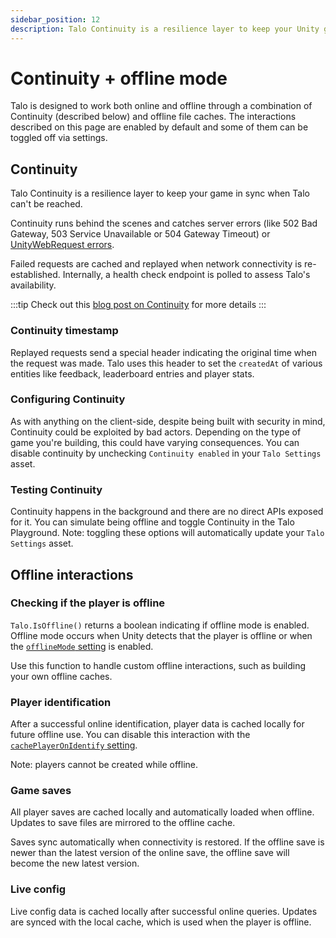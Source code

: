 ```yaml
---
sidebar_position: 12
description: Talo Continuity is a resilience layer to keep your Unity game in sync if Talo can't be reached and when players are offline.
---
```


# Continuity + offline mode

Talo is designed to work both online and offline through a combination of Continuity (described below) and offline file caches. The interactions described on this page are enabled by default and some of them can be toggled off via settings.

## Continuity

Talo Continuity is a resilience layer to keep your game in sync when Talo can't be reached.

Continuity runs behind the scenes and catches server errors (like 502 Bad Gateway, 503 Service Unavailable or 504 Gateway Timeout) or [UnityWebRequest errors](https://docs.unity3d.com/ScriptReference/Networking.UnityWebRequest.Result.html).

Failed requests are cached and replayed when network connectivity is re-established. Internally, a health check endpoint is polled to assess Talo's availability.

:::tip
Check out this [blog post on Continuity](https://trytalo.com/blog/continuity-announcement?utm_source=docs&utm_medium=tip) for more details
:::

### Continuity timestamp

Replayed requests send a special header indicating the original time when the request was made. Talo uses this header to set the `createdAt` of various entities like feedback, leaderboard entries and player stats.

### Configuring Continuity

As with anything on the client-side, despite being built with security in mind, Continuity could be exploited by bad actors. Depending on the type of game you're building, this could have varying consequences. You can disable continuity by unchecking `Continuity enabled` in your `Talo Settings` asset.

### Testing Continuity

Continuity happens in the background and there are no direct APIs exposed for it. You can simulate being offline and toggle Continuity in the Talo Playground. Note: toggling these options will automatically update your `Talo Settings` asset.

## Offline interactions

### Checking if the player is offline

`Talo.IsOffline()` returns a boolean indicating if offline mode is enabled. Offline mode occurs when Unity detects that the player is offline or when the [`offlineMode` setting](settings-reference#offlinemode) is enabled.

Use this function to handle custom offline interactions, such as building your own offline caches.

### Player identification

After a successful online identification, player data is cached locally for future offline use. You can disable this interaction with the [`cachePlayerOnIdentify` setting](settings-reference#cacheplayeronidentify).

Note: players cannot be created while offline.

### Game saves

All player saves are cached locally and automatically loaded when offline. Updates to save files are mirrored to the offline cache.

Saves sync automatically when connectivity is restored. If the offline save is newer than the latest version of the online save, the offline save will become the new latest version.

### Live config

Live config data is cached locally after successful online queries. Updates are synced with the local cache, which is used when the player is offline.
